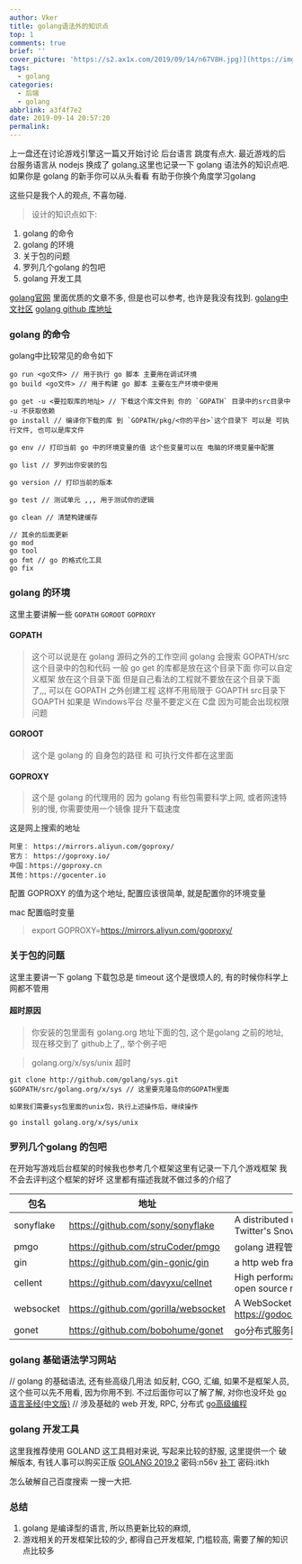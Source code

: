 ```yaml
---
author: Vker
title: golang语法外的知识点
top: 1
comments: true
brief: ''
cover_picture: 'https://s2.ax1x.com/2019/09/14/n67V8H.jpg)](https://imgchr.com/i/n67V8H'
tags:
  - golang
categories:
  - 后端
  - golang
abbrlink: a3f4f7e2
date: 2019-09-14 20:57:20
permalink:
---
```


上一盘还在讨论游戏引擎这一篇又开始讨论 后台语言 跳度有点大.
最近游戏的后台服务语言从 nodejs 换成了 golang,这里也记录一下 golang 语法外的知识点吧.
如果你是 golang 的新手你可以从头看看 有助于你换个角度学习golang

这些只是我个人的观点, 不喜勿碰.

> 设计的知识点如下:
1. golang 的命令
2. golang 的环境
3. 关于包的问题
4. 罗列几个golang 的包吧
5. golang 开发工具

<!-- more -->

[golang官网](https://golang.google.cn/)
里面优质的文章不多, 但是也可以参考, 也许是我没有找到.
[golang中文社区](https://studygolang.com/)
[golang github 库地址](https://github.com/golang/go)

### golang 的命令

golang中比较常见的命令如下
```
go run <go文件> // 用于执行 go 脚本 主要用在调试环境
go build <go文件> // 用于构建 go 脚本 主要在生产环境中使用

go get -u <要拉取库的地址> // 下载这个库文件到 你的 `GOPATH` 目录中的src目录中 -u 不获取依赖
go install // 编译你下载的库 到 `GOPATH/pkg/<你的平台>`这个目录下 可以是 可执行文件, 也可以是库文件

go env // 打印当前 go 中的环境变量的值 这个些变量可以在 电脑的环境变量中配置

go list // 罗列出你安装的包

go version // 打印当前的版本

go test // 测试单元 ,,, 用于测试你的逻辑

go clean // 清楚构建缓存

// 其余的后面更新
go mod
go tool
go fmt // go 的格式化工具
go fix
```

### golang 的环境

这里主要讲解一些 `GOPATH` `GOROOT` `GOPROXY`

#### GOPATH
> 这个可以说是在 golang 源码之外的工作空间
> golang 会搜索 GOPATH/src 这个目录中的包和代码
> 一般 go get 的库都是放在这个目录下面
> 你可以自定义框架 放在这个目录下面
> 但是自己看法的工程就不要放在这个目录下面了,,, 可以在 GOPATH 之外创建工程 这样不用局限于 GOAPTH src目录下
> GOAPTH 如果是 Windows平台 尽量不要定义在 C盘 因为可能会出现权限问题

#### GOROOT
> 这个是 golang 的 自身包的路径 和 可执行文件都在这里面

#### GOPROXY
> 这个是 golang 的代理用的 因为 golang 有些包需要科学上网, 或者网速特别的慢, 你需要使用一个镜像 提升下载速度

这是网上搜索的地址
```
阿里： https://mirrors.aliyun.com/goproxy/
官方： https://goproxy.io/
中国：https://goproxy.cn
其他：https://gocenter.io
```

配置 GOPROXY 的值为这个地址, 配置应该很简单, 就是配置你的环境变量

mac 配置临时变量
> export GOPROXY=https://mirrors.aliyun.com/goproxy/

### 关于包的问题

这里主要讲一下 golang 下载包总是 timeout 这个是很烦人的, 有的时候你科学上网都不管用

#### 超时原因
> 你安装的包里面有 golang.org 地址下面的包, 这个是golang 之前的地址, 现在移交到了 github上了,, 举个例子吧

> golang.org/x/sys/unix 超时
```
git clone http://github.com/golang/sys.git $GOPATH/src/golang.org/x/sys // 这里要克隆岛你的GOPATH里面

如果我们需要sys包里面的unix包，执行上述操作后，继续操作

go install golang.org/x/sys/unix
```

### 罗列几个golang 的包吧
在开始写游戏后台框架的时候我也参考几个框架这里有记录一下几个游戏框架
我不会去评判这个框架的好坏
这里都有描述我就不做过多的介绍了

|    包名    |                 地址                  |                                             描述                                             |
| --------- | ------------------------------------- | ------------------------------------------------------------------------------------------- |
| sonyflake | https://github.com/sony/sonyflake    | A distributed unique ID generator inspired by Twitter's Snowflake                         |
| pmgo      | https://github.com/struCoder/pmgo    | golang   进程管理工具                                                                         |
| gin       | https://github.com/gin-gonic/gin     | a http web framework                                                                        |
| cellent   | https://github.com/davyxu/cellnet    | High performance, simple, extensible golang open source network library                   |
| websocket | https://github.com/gorilla/websocket | A WebSocket implementation for Go.   docs: https://godoc.org/github.com/gorilla/websocket |
| gonet     | https://github.com/bobohume/gonet    | go分布式服务器，基于内存mmo                                                                   |

### golang 基础语法学习网站

// golang 的基础语法, 还有些高级几用法 如反射, CGO, 汇编, 如果不是框架人员, 这个些可以先不用看, 因为你用不到. 不过后面你可以了解了解, 对你也没坏处
[go语言圣经(中文版)](https://books.studygolang.com/gopl-zh/)
// 涉及基础的 web 开发, RPC, 分布式
[go高级编程](https://chai2010.cn/advanced-go-programming-book/)

### golang 开发工具
这里我推荐使用 GOLAND 这工具相对来说, 写起来比较的舒服, 这里提供一个 破解版本, 有钱人事可以购买正版
[GOLANG 2019.2](https://pan.baidu.com/s/1G9xWVS41WR2GhJi3qPJkFA) 密码:n56v
[补丁](https://pan.baidu.com/s/1idKJKsnYairVYy5ddVDyKA) 密码:itkh

怎么破解自己百度搜索 一搜一大把.

### 总结
1. golang 是编译型的语言, 所以热更新比较的麻烦,
2. 游戏相关的开发框架比较的少, 都得自己开发框架, 门槛较高, 需要了解的知识点比较多
